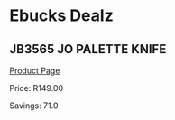
# Ebucks Dealz
## JB3565 JO PALETTE KNIFE
[Product Page](https://www.ebucks.com/web/shop/productSelected.do?prodId=992731391&catId=714962196)

Price: R149.00

Savings: 71.0


	